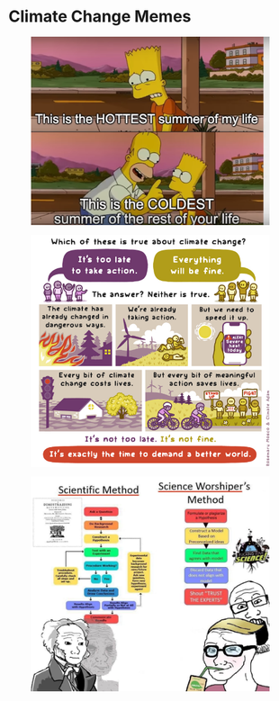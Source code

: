 # Climate Change Memes

<figure><img src="../.gitbook/assets/Screenshot 2022-08-25 at 7.17.17 AM.png" alt=""><figcaption></figcaption></figure>

<figure><img src="../.gitbook/assets/FkCebfPXwAk29TF.jpg" alt=""><figcaption></figcaption></figure>

<figure><img src="../.gitbook/assets/science.jpg" alt=""><figcaption></figcaption></figure>
